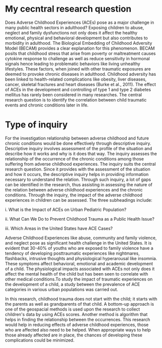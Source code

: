 
# My cecntral research question

Does Adverse Childhood Experiences (ACEs) pose as a major challenge in many public health sectors in adulthood? Exposing children to abuse, neglect and family dysfunctions not only does it affect the healthy emotional, physical and behavioral development but also contributes to morbidity in adulthood. The Biological Embedding of Childhood Adversity Model (BECAM) provides a clear explanation for this phenomenon. BECAM posits that childhood stress that arise from poverty or maltreatment causes cytokine response to challenge as well as reduce sensitivity in hormonal signals hence leading to problematic behaviors like living unhealthy lifestyles. These factors, when joined with other traumatic exposures are deemed to provoke chronic diseases in adulthood. Childhood adversity has been linked to health-related complications like obesity, liver diseases, cancer, skeletal fractures and heart diseases (Burke et al., 2011). The effect of ACEs in the development and controlling of type 1 and type 2 diabetes mellitus has rarely been considered in many researches. The central research question is to identify the correlation between child traumatic events and chronic conditions later in life. 


# Type of inquiry


For the investigation relationship between adverse childhood and future chronic conditions would be done effectively through descriptive inquiry. Descriptive inquiry involves assessment of the profile of the situation and describe how it works and why is it does that way. The inquiry assesses the relationship of the occurrence of the chronic conditions among those suffering from adverse childhood experiences. The inquiry suits the central research question. Since it provides with the assessment of the situation and how it occurs, the descriptive inquiry helps in providing information necessary to understand the relation. Through such inquiry, a lot of gaps can be identified in the research, thus assisting in assessing the nature of the relation between adverse childhood experiences and the chronic conditions. Through the inquiry, the impact of the adverse childhood experiences in children can be assessed. The three subheadings include:


i.	What is the Impact of ACEs on Urban Pediatric Population?


ii.	What Can We Do to Prevent Childhood Trauma as a Public Health Issue?


iii.	Which Areas in the United States have ACE Cases?

Adverse Childhood Experiences like abuse, community and family violence, and neglect pose as significant health challenge in the United States. It is evident that 30-40% of youths who are exposed to family violence have a tendency of developing posttraumatic experiences like nightmares, flashbacks, intrusive thoughts and physiological hyperarousal like insomnia. These symptoms affect behavioral, emotional and academic development of a child. The physiological impacts associated with ACEs not only does it affect the mental health of the child but has been seen to correlate with other medical conditions.To study the impact of traumatic experiences on the development of a child, a study between the prevalence of ACE categories in various urban populations was carried out. 


In this research, childhood trauma does not start with the child; it starts with the parents as well as grandparents of that child. A bottom-up approach is one of the geospacial methods is used upon the research to collect children's data by using ACEs scores. Another method is algorithm that helps in finding the relationship between the occurrences. This research would help in reducing effects of adverse childhood experiences, those who are affected also need to be helped. When appropriate ways to help those already affected are in place, the chances of developing these complications could be minimized. 
